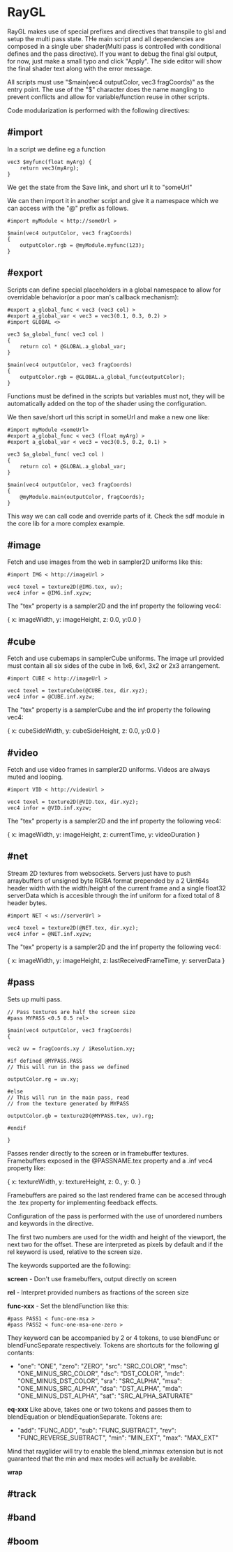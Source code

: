 # RayGL

RayGL makes use of special prefixes and directives that transpile to glsl and setup the multi pass state. THe main script and all dependencies are composed in a single uber shader(Multi pass is controlled with conditional defines and the pass directive). If you want to debug the final glsl output, for now, just make a small typo and click "Apply". The side editor will show the final shader text along with the error message.

All scripts must use "$main(vec4 outputColor, vec3 fragCoords)" as the entry point. The use of the "$" character does the name mangling to prevent conflicts and allow for variable/function reuse in other scripts.

Code modularization is performed with the following directives:


## #import

In a script we define eg a function
```
vec3 $myfunc(float myArg) {
    return vec3(myArg);
}
```

We get the state from the Save link, and short url it to "someUrl"

We can then import it in another script and give it a namespace which we can access with the "@" prefix as follows.
```
#import myModule < http://someUrl >

$main(vec4 outputColor, vec3 fragCoords) 
{
    outputColor.rgb = @myModule.myfunc(123);
}
```

## #export

Scripts can define special placeholders in a global namespace to allow for overridable behavior(or a poor man's callback mechanism):

```
#export a_global_func < vec3 (vec3 col) >
#export a_global_var < vec3 = vec3(0.1, 0.3, 0.2) >
#import GLOBAL <>

vec3 $a_global_func( vec3 col )
{
    return col * @GLOBAL.a_global_var;
}

$main(vec4 outputColor, vec3 fragCoords) 
{
    outputColor.rgb = @GLOBAL.a_global_func(outputColor);
}
```

Functions must be defined in the scripts but variables must not, they will be automatically added on the top of the shader using the configuration.

We then save/short url this script in someUrl and make a new one like:

```
#import myModule <someUrl>
#export a_global_func < vec3 (float myArg) >
#export a_global_var < vec3 = vec3(0.5, 0.2, 0.1) >

vec3 $a_global_func( vec3 col )
{
    return col + @GLOBAL.a_global_var;
}

$main(vec4 outputColor, vec3 fragCoords) 
{
    @myModule.main(outputColor, fragCoords);
}
```

This way we can call code and override parts of it. Check the sdf module in the core lib for a more complex example.

## #image

Fetch and use images from the web in sampler2D uniforms like this:

```
#import IMG < http://imageUrl >

vec4 texel = texture2D(@IMG.tex, uv);
vec4 infor = @IMG.inf.xyzw;
```

The "tex" property is a sampler2D and the inf property the following vec4:

{ x: imageWidth, y: imageHeight, z: 0.0, y:0.0 }

## #cube

Fetch and use cubemaps in samplerCube uniforms. The image url provided must contain all six sides of the cube in 1x6, 6x1, 3x2 or 2x3 arrangement.

```
#import CUBE < http://imageUrl >

vec4 texel = textureCube(@CUBE.tex, dir.xyz);
vec4 infor = @CUBE.inf.xyzw;
```

The "tex" property is a samplerCube and the inf property the following vec4:

{ x: cubeSideWidth, y: cubeSideHeight, z: 0.0, y:0.0 }

## #video
Fetch and use video frames in sampler2D uniforms. Videos are always muted and looping.

```
#import VID < http://videoUrl >

vec4 texel = texture2D(@VID.tex, dir.xyz);
vec4 infor = @VID.inf.xyzw;
```

The "tex" property is a sampler2D and the inf property the following vec4:

{ x: imageWidth, y: imageHeight, z: currentTime, y: videoDuration }

## #net
Stream 2D textures from websockets. Servers just have to push arraybuffers of unsigned byte RGBA format prepended by a 2 Uint64s header width with the width/height of the current frame and a single float32 serverData which is accesible through the inf uniform for a fixed total of 8 header bytes.

```
#import NET < ws://serverUrl >

vec4 texel = texture2D(@NET.tex, dir.xyz);
vec4 infor = @NET.inf.xyzw;
```

The "tex" property is a sampler2D and the inf property the following vec4:

{ x: imageWidth, y: imageHeight, z: lastReceivedFrameTime, y: serverData }

## #pass

Sets up multi pass. 

```
// Pass textures are half the screen size
#pass MYPASS <0.5 0.5 rel>

$main(vec4 outputColor, vec3 fragCoords) 
{

vec2 uv = fragCoords.xy / iResolution.xy;

#if defined @MYPASS.PASS
// This will run in the pass we defined

outputColor.rg = uv.xy;

#else
// This will run in the main pass, read  
// from the texture generated by MYPASS

outputColor.gb = texture2D(@MYPASS.tex, uv).rg;

#endif

}
```

Passes render directly to the screen or in framebuffer textures. Framebuffers exposed in the @PASSNAME.tex property and a .inf vec4 property like:

{ x: textureWidth, y: textureHeight, z: 0., y: 0. }

Framebuffers are paired so the last rendered frame can be accesed through the .tex property for implementing feedback effects.

Configuration of the pass is performed with the use of unordered numbers and keywords in the directive. 

The first two numbers are used for the width and height of the viewport, the next two for the offset. These are interpreted as pixels by default and if the rel keyword is used, relative to the screen size. 

The keywords supported are the following:

**screen** - Don't use framebuffers, output directly on screen

**rel** - Interpret provided numbers as fractions of the screen size

**func-xxx** - Set the blendFunction like this:
```
#pass PASS1 < func-one-msa >
#pass PASS2 < func-one-msa-one-zero >
```

They keyword can be accompanied by 2 or 4 tokens, to use blendFunc or blendFuncSeparate respectively. Tokens are shortcuts for the following gl contants:
*   "one": "ONE",
    "zero": "ZERO",
    "src": "SRC_COLOR",
    "msc": "ONE_MINUS_SRC_COLOR",
    "dsc": "DST_COLOR",
    "mdc": "ONE_MINUS_DST_COLOR",
    "sra": "SRC_ALPHA",
    "msa": "ONE_MINUS_SRC_ALPHA",
    "dsa": "DST_ALPHA",
    "mda": "ONE_MINUS_DST_ALPHA",
    "sat": "SRC_ALPHA_SATURATE"

**eq-xxx** Like above, takes one or two tokens and passes them to blendEquation or blendEquationSeparate. Tokens are:

*   "add": "FUNC_ADD",
    "sub": "FUNC_SUBTRACT",
    "rev": "FUNC_REVERSE_SUBTRACT",
    "min": "MIN_EXT",
    "max": "MAX_EXT"

Mind that rayglider will try to enable the blend_minmax extension but is not guaranteed that the min and max modes will actually be available.

**wrap** 

## #track

## #band

## #boom

